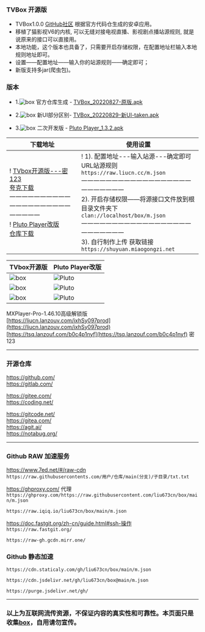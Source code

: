 ### TVBox 开源版
- TVBox1.0.0  [GitHub社区](https://github.com/CatVodTVOfficial/TVBoxOSC) 根据官方代码仓生成的安卓应用。  
- 移植了猫影视V6的内核, 可以无缝对接电视直播、影视剧点播站源规则, 就是说原来的接口可以直接用。  
- 本地功能，这个版本也具备了，只需要开启存储权限，在配置地址栏输入本地规则地址即可。  
- 设置——配置地址——输入你的站源规则——确定即可；  
- 新版支持多jar(爬虫包)。

### 版本
- 1.![box](https://raw.iqiq.io/liu673cn/box/main/sub/img/ico01.jpg) 官方仓库生成 - [TVBox_20220827-原版.apk](https://liucn.lanzouv.com/iEg2Q0am6t9c)

- 2.![box](https://raw.iqiq.io/liu673cn/box/main/sub/img/ico02.jpg) 新UI部分区别- [TVBox_20220829-新UI-taken.apk](https://liucn.lanzouv.com/iuQVo0am6tha)

- 3.![box](https://raw.iqiq.io/liu673cn/box/main/sub/img/ico03.jpg) 二次开发版 - [Pluto Player_1.3.2.apk](https://liucn.lanzouv.com/iMSBV0am6t7a)


下载地址 | 使用设置 
---------|---------
! [TVbox开源版---密123](https://tsq.lanzouf.com/b0c4nr91c#123)<br />[夸克下载](https://pan.quark.cn/s/4990bab723a1)<br />一一一一一一一一一一一一一一一一一一一一一一一一一<br />! [Pluto Player改版](https://pan.quark.cn/s/d5d888f3e25d)<br />[仓库下载](https://github.com/pluto-player/updates) |! 1). 配置地址---输入站源---确定即可<br /> URL站源规则 `https://raw.liucn.cc/m.json` <br />一一一一一一一一一一一一一一一一一一一一一一一一一<br />2). 开启存储权限——将源接口文件放到根目录文件夹下<br /> `clan://localhost/box/m.json`<br />一一一一一一一一一一一一一一一一一一一一一一一一一<br />3). 自行制作上传 获取链接<br /> `https://shuyuan.miaogongzi.net` 


TVbox开源版 |Pluto Player改版
---------|---------
![box](https://raw.iqiq.io/liu673cn/box/main/sub/img/box1.jpg) | ![Pluto](https://raw.iqiq.io/liu673cn/box/main/sub/img/Pluto1.jpg)
![box](https://raw.iqiq.io/liu673cn/box/main/sub/img/box2.jpg) | ![Pluto](https://raw.iqiq.io/liu673cn/box/main/sub/img/Pluto2.jpg)
![box](https://raw.iqiq.io/liu673cn/box/main/sub/img/box3.jpg) | ![Pluto](https://raw.iqiq.io/liu673cn/box/main/sub/img/Pluto3.jpg)

MXPlayer-Pro-1.46.10高级解锁版   
[https://liucn.lanzouv.com/ixhSy097prod](https://liucn.lanzouv.com/ixhSy097prod)  
[https://tsq.lanzouf.com/b0c4p1nyf](https://tsq.lanzouf.com/b0c4p1nyf) 密 123   

------
### 开源仓库
https://github.com/  
https://gitlab.com/  

https://gitee.com/  
https://coding.net/  

https://gitcode.net/  
https://gitea.com/  
https://agit.ai/  
https://notabug.org/  

------
### Github RAW 加速服务
https://www.7ed.net/#/raw-cdn  
`https://raw.githubusercontents.com/用户/仓库/main(分支)/子目录/txt.txt`

https://ghproxy.com/  代理  
`https://ghproxy.com/https://raw.githubusercontent.com/liu673cn/box/main/m.json`

`https://raw.iqiq.io/liu673cn/box/main/m.json`

https://doc.fastgit.org/zh-cn/guide.html#ssh-操作  
`https://raw.fastgit.org/`

`https://raw-gh.gcdn.mirr.one/`

### Github 静态加速  
`https://cdn.staticaly.com/gh/liu673cn/box/main/m.json`  

`https://cdn.jsdelivr.net/gh/liu673cn/box@main/m.json`  

`https://purge.jsdelivr.net/gh/`  

------
### 以上为互联网流传资源，不保证内容的真实性和可靠性。本页面只是收集[box](https://docs.qq.com/sheet/DWnVsZU5uSkhBSHlv?tab=BB08J2)，自用请勿宣传。

